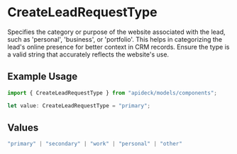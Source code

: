 # CreateLeadRequestType

Specifies the category or purpose of the website associated with the lead, such as 'personal', 'business', or 'portfolio'. This helps in categorizing the lead's online presence for better context in CRM records. Ensure the type is a valid string that accurately reflects the website's use.

## Example Usage

```typescript
import { CreateLeadRequestType } from "apideck/models/components";

let value: CreateLeadRequestType = "primary";
```

## Values

```typescript
"primary" | "secondary" | "work" | "personal" | "other"
```